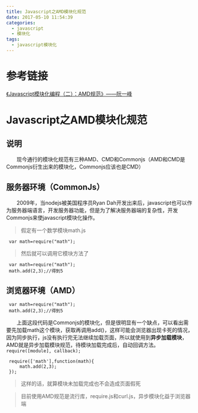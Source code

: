 ```yaml
---
title: Javascript之AMD模块化规范
date: 2017-05-10 11:54:39
categories:
  - javascript
  - 模块化
tags:
  - javascript模块化
---
```

# 参考链接
[《Javascript模块化编程（二）：AMD规范》——阮一峰](http://www.ruanyifeng.com/blog/2012/10/asynchronous_module_definition.html)
# Javascript之AMD模块化规范
## 说明
&emsp;&emsp;现今通行的模块化规范有三种AMD、CMD和Commonjs（AMD和CMD是Commonjs衍生出来的模块化，Commonjs应该也是CMD）
<!-- more -->
## 服务器环境（CommonJs）
&emsp;&emsp;2009年，当nodejs被美国程序员Ryan Dah开发出来后，javascript也可以作为服务器端语言，开发服务器功能，但是为了解决服务器端的复杂性，开发Commonjs来使javascript模块化操作。

> 假定有一个数学模块math.js
```
 var math=require("math");
```

> 然后就可以调用它模块方法了

```
 var math=require("math");
 math.add(2,3);//得到5
```

## 浏览器环境（AMD）

```
 var math=require("math");
 math.add(2,3);//得到5
```
&emsp;&emsp;上面这段代码是Commonjs的模块化，但是很明显有一个缺点，可以看出需要先加载math这个模块，获取再调用add()，这样可能会浏览器出现卡死的情况，因为同步执行，js没有执行完无法继续加载页面，所以就使用到**异步加载模块**，AMD就是异步加载模块规范，待模块加载完成后，自动回调方法。`require([module], callback);`
```
 require(['math'],function(math){
     math.add(2,3);
 });
```
> 这样的话，就算模块未加载完成也不会造成页面假死

> 目前使用AMD规范是流行库，require.js和curl.js，异步模块化益于浏览器端
